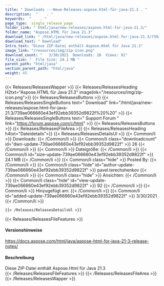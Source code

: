 ```yaml
---
title: " Downloads ---Neue-Releases-aspose.html-für-java-21.3 . "
description:  "    . " 
keywords:  "    . " 
page_type:  single_release_page
folder_link: " html/java/new-releases/aspose.html-for-java-21.3/"
folder_name: "Aspose.HTML für Java 21.3"
download_link: " /html/java/new-releases/aspose.html-for-java-21.3/739ae066660e43ef92ebb39352d9822f"
download_text: " Download"
Intro_text: "Diese ZIP-Datei enthält Aspose.Html für Java 21.3"
image_link: "/resources/img/zip-icon.png"
download_count: "   3/30/2021  Downloads: 26  Views: 91"
file_size: "  File Size: 24.1 MB "
parent_path: "html/java"
section_parent_path: "html/java"
weight: 45
---
```


{{< Releases/ReleasesWapper >}}
  {{< Releases/ReleasesHeading H2txt="Aspose.HTML für Java 21.3" imagelink="/resources/img/zip-icon.png">}}
  {{< Releases/ReleasesButtons >}}
    {{< Releases/ReleasesSingleButtons text=" Download" link="/html/java/new-releases/aspose.html-for-java-21.3/739ae066660e43ef92ebb39352d9822f%20%20" >}}
    {{< Releases/ReleasesSingleButtons text=" Support Forum " link="https://forum.aspose.com/c/html" >}}
  {{< Releases/ReleasesButtons >}}
  {{< Releases/ReleasesFileArea >}}
    {{< Releases/ReleasesHeading h4txt="Dateidetails">}}
    {{< Releases/ReleasesDetailsUl >}}
            {{< Common/li >}} Downloads: {{< /Common/li >}}
      {{< Common/li class="downloadcount" id="dwn-update-739ae066660e43ef92ebb39352d9822f" >}} 26 {{< /Common/li >}}
      {{< Common/li >}} Dateigröße: {{< /Common/li >}}
      {{< Common/li id="size-update-739ae066660e43ef92ebb39352d9822f" >}} 24.1 MB {{< /Common/li >}} 
      {{< Common/li  class="hide" >}} Posted By: {{< /Common/li >}} 
      {{< Common/li class="hide" id="author-update-739ae066660e43ef92ebb39352d9822f" >}} pavel.terechshenkov {{< /Common/li >}}
      {{< Common/li class="hide" >}} Ansichten: {{< /Common/li >}}
      {{< Common/li class="hide" id="view-update-739ae066660e43ef92ebb39352d9822f" >}} 92 {{< /Common/li >}}
      {{< Common/li >}} Hinzugefügt am: {{< /Common/li >}}
      {{< Common/li id="added-update-739ae066660e43ef92ebb39352d9822f" >}} 3/30/2021 {{< /Common/li >}} 

    {{< /Releases/ReleasesDetailsUl >}}

  {{< Releases/ReleasesFileFeatures >}}
      <h4>Versionshinweise</h4><div> <a href="https://docs.aspose.com/html/java/aspose-html-for-java-21-3-release-notes/">https://docs.aspose.com/html/java/aspose-html-for-java-21-3-release-notes/</a></div><h4> Beschreibung</h4><div class="HTMLDescription"> Diese ZIP-Datei enthält Aspose.Html für Java 21.3</div>
  {{< /Releases/ReleasesFileFeatures >}}
 {{< /Releases/ReleasesFileArea >}}
{{< /Releases/ReleasesWapper >}}



